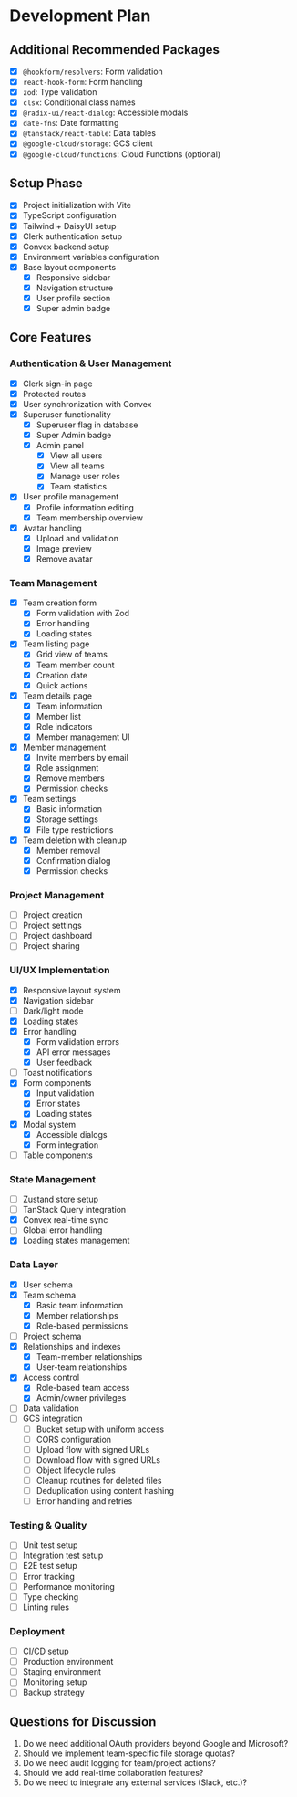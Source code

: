 # Development Plan

## Additional Recommended Packages
- [x] `@hookform/resolvers`: Form validation
- [x] `react-hook-form`: Form handling
- [x] `zod`: Type validation
- [x] `clsx`: Conditional class names
- [x] `@radix-ui/react-dialog`: Accessible modals
- [x] `date-fns`: Date formatting
- [x] `@tanstack/react-table`: Data tables
- [x] `@google-cloud/storage`: GCS client
- [x] `@google-cloud/functions`: Cloud Functions (optional)

## Setup Phase
- [x] Project initialization with Vite
- [x] TypeScript configuration
- [x] Tailwind + DaisyUI setup
- [x] Clerk authentication setup
- [x] Convex backend setup
- [x] Environment variables configuration
- [x] Base layout components
  - [x] Responsive sidebar
  - [x] Navigation structure
  - [x] User profile section
  - [x] Super admin badge

## Core Features

### Authentication & User Management
- [x] Clerk sign-in page
- [x] Protected routes
- [x] User synchronization with Convex
- [x] Superuser functionality
  - [x] Superuser flag in database
  - [x] Super Admin badge
  - [x] Admin panel
    - [x] View all users
    - [x] View all teams
    - [x] Manage user roles
    - [x] Team statistics
- [x] User profile management
  - [x] Profile information editing
  - [x] Team membership overview
- [x] Avatar handling
  - [x] Upload and validation
  - [x] Image preview
  - [x] Remove avatar

### Team Management
- [x] Team creation form
  - [x] Form validation with Zod
  - [x] Error handling
  - [x] Loading states
- [x] Team listing page
  - [x] Grid view of teams
  - [x] Team member count
  - [x] Creation date
  - [x] Quick actions
- [x] Team details page
  - [x] Team information
  - [x] Member list
  - [x] Role indicators
  - [x] Member management UI
- [x] Member management
  - [x] Invite members by email
  - [x] Role assignment
  - [x] Remove members
  - [x] Permission checks
- [x] Team settings
  - [x] Basic information
  - [x] Storage settings
  - [x] File type restrictions
- [x] Team deletion with cleanup
  - [x] Member removal
  - [x] Confirmation dialog
  - [x] Permission checks

### Project Management
- [ ] Project creation
- [ ] Project settings
- [ ] Project dashboard
- [ ] Project sharing

### UI/UX Implementation
- [x] Responsive layout system
- [x] Navigation sidebar
- [ ] Dark/light mode
- [x] Loading states
- [x] Error handling
  - [x] Form validation errors
  - [x] API error messages
  - [x] User feedback
- [ ] Toast notifications
- [x] Form components
  - [x] Input validation
  - [x] Error states
  - [x] Loading states
- [x] Modal system
  - [x] Accessible dialogs
  - [x] Form integration
- [ ] Table components

### State Management
- [ ] Zustand store setup
- [ ] TanStack Query integration
- [x] Convex real-time sync
- [ ] Global error handling
- [x] Loading states management

### Data Layer
- [x] User schema
- [x] Team schema
  - [x] Basic team information
  - [x] Member relationships
  - [x] Role-based permissions
- [ ] Project schema
- [x] Relationships and indexes
  - [x] Team-member relationships
  - [x] User-team relationships
- [x] Access control
  - [x] Role-based team access
  - [x] Admin/owner privileges
- [ ] Data validation
- [ ] GCS integration
  - [ ] Bucket setup with uniform access
  - [ ] CORS configuration
  - [ ] Upload flow with signed URLs
  - [ ] Download flow with signed URLs
  - [ ] Object lifecycle rules
  - [ ] Cleanup routines for deleted files
  - [ ] Deduplication using content hashing
  - [ ] Error handling and retries

### Testing & Quality
- [ ] Unit test setup
- [ ] Integration test setup
- [ ] E2E test setup
- [ ] Error tracking
- [ ] Performance monitoring
- [ ] Type checking
- [ ] Linting rules

### Deployment
- [ ] CI/CD setup
- [ ] Production environment
- [ ] Staging environment
- [ ] Monitoring setup
- [ ] Backup strategy

## Questions for Discussion
1. Do we need additional OAuth providers beyond Google and Microsoft?
2. Should we implement team-specific file storage quotas?
3. Do we need audit logging for team/project actions?
4. Should we add real-time collaboration features?
5. Do we need to integrate any external services (Slack, etc.)?
